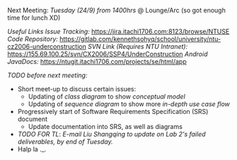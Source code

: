 Next Meeting: *Tuesday (24/9) from 1400hrs* @ Lounge/Arc (so got enough time for lunch XD)

_Useful Links_
_Issue Tracking:_ https://jira.itachi1706.com:8123/browse/NTUSE
_Code Repository:_ https://gitlab.com/kennethsohyq/school/university/ntu-cz2006-underconstruction
_SVN Link (Requires NTU Intranet):_ https://155.69.100.25/svn/CX2006/SSP4/UnderConstruction
_Android JavaDocs:_ https://ntugit.itachi1706.com/projects/se/html/app

*TODO before next meeting:*
- Short meet-up to discuss certain issues:
    + Updating of _class diagram_ to show *conceptual model*
    + Updating of _sequence diagram_ to show more *in-depth use case flow*
- Progressively start of Software Requirements Specification (SRS) document
    + Update documentation into SRS, as well as diagrams
- *TODO FOR TL*: _E-mail Liu Shangqing to update on Lab 2's failed deliverables, by end of Tuesday._
- Halp la ._.